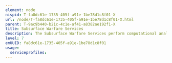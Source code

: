 ```yaml
---
element: node
nispid: T-fa8dc61e-1735-405f-a91e-1be78d1c8f01-X
url: /node/T-fa8dc61e-1735-405f-a91e-1be78d1c8f01-X.html
parent: T-9ac9b440-b21c-4c1e-af41-a8382ae192f1-X
title: Subsurface Warfare Services
description: The Subsurface Warfare Services perform computational analysis related to Water Space Management (WSM) and Prevention of Mutual Interference (PMI) of subsurface vessels. When WSM/PMI Area is created, the authorised user can initiate an Interference Check. The checking process compares the areas and reports all conflicts between areas, tracks, grid assignments, and area sequences for surface and subsurface operations.
level: 7
emUUID: fa8dc61e-1735-405f-a91e-1be78d1c8f01
usage:
  serviceprofiles:
---
```

